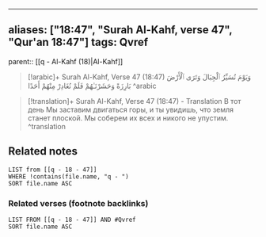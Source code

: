 
---
aliases: ["18:47", "Surah Al-Kahf, verse 47", "Qur'an 18:47"]
tags: Qvref
---

parent:: [[q - Al-Kahf (18)|Al-Kahf]]

> [!arabic]+ Surah Al-Kahf, Verse 47 (18:47)
> <span class="quran-arabic">وَيَوْمَ نُسَيِّرُ ٱلْجِبَالَ وَتَرَى ٱلْأَرْضَ بَارِزَةً وَحَشَرْنَـٰهُمْ فَلَمْ نُغَادِرْ مِنْهُمْ أَحَدًا</span>
^arabic

> [!translation]+ Surah Al-Kahf, Verse 47 (18:47) - Translation
> В тот день Мы заставим двигаться горы, и ты увидишь, что земля станет плоской. Мы соберем их всех и никого не упустим.
^translation



## Related notes
```dataview
LIST from [[q - 18 - 47]]
WHERE !contains(file.name, "q - ")
SORT file.name ASC
```

### Related verses (footnote backlinks)
```dataview
LIST FROM [[q - 18 - 47]] AND #Qvref
SORT file.name ASC
```

